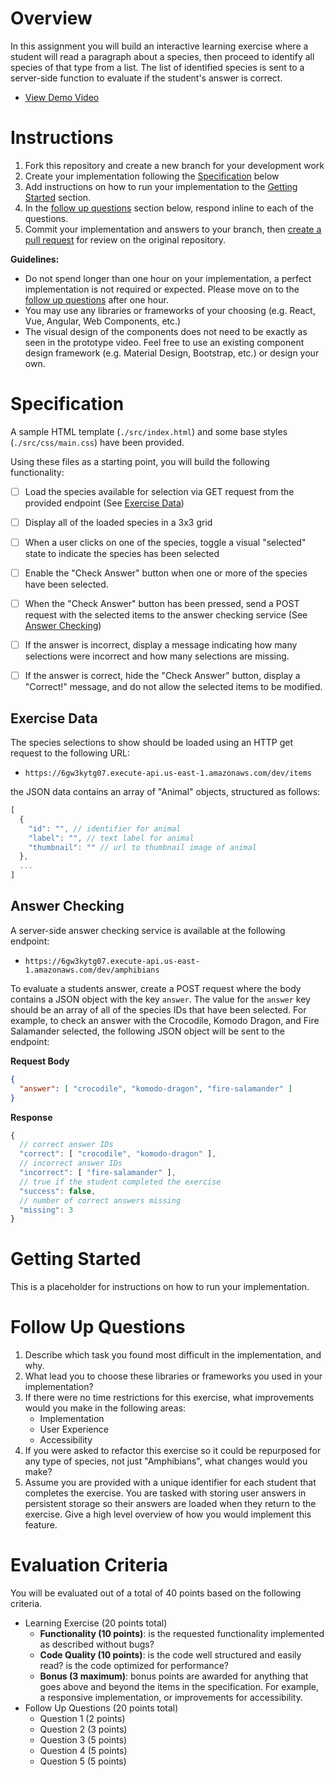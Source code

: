 # Overview

In this assignment you will build an interactive learning exercise where a student will read a paragraph about a species, then proceed to identify all species of that type from a list. The list of identified species is sent to a server-side function to evaluate if the student's answer is correct.
    
  - [View Demo Video](https://onlea-takehome.surge.sh/prototype.mp4)


# Instructions
1. Fork this repository and create a new branch for your development work
1. Create your implementation following the [Specification](#Specification) below
1. Add instructions on how to run your implementation to the [Getting Started](#Getting-Started) section.
1. In the [follow up questions](#Follow-Up-Questions) section below, respond inline to each of the questions.
1. Commit your implementation and answers to your branch, then [create a pull request](https://help.github.com/en/github/collaborating-with-issues-and-pull-requests/creating-a-pull-request-from-a-fork) for review on the original repository.

**Guidelines:**
- Do not spend longer than one hour on your implementation, a perfect implementation is not required or expected. Please move on to the [follow up questions](#Follow-Up-Questions) after one hour.
- You may use any libraries or frameworks of your choosing (e.g. React, Vue, Angular, Web Components, etc.)
- The visual design of the components does not need to be exactly as seen in the prototype video. Feel free to use an existing component design framework (e.g. Material Design, Bootstrap, etc.) or design your own.


# Specification

A sample HTML template (`./src/index.html`) and some base styles (`./src/css/main.css`) have been provided.

Using these files as a starting point, you will build the following functionality:
  - [ ] Load the species available for selection via GET request from the provided endpoint (See [Exercise Data](#Exercise-Data))
  - [ ] Display all of the loaded species in a 3x3 grid
  - [ ] When a user clicks on one of the species, toggle a visual "selected" state to indicate the species has been selected
  - [ ] Enable the "Check Answer" button when one or more of the species have been selected.
  - [ ] When the "Check Answer" button has been pressed, send a POST request with the selected items to the answer checking service (See [Answer Checking](#Answer-Checking))
  - [ ] If the answer is incorrect, display a message indicating how many selections were incorrect and how many selections are missing.
  - [ ] If the answer is correct, hide the "Check Answer" button, display a "Correct!" message, and do not allow the selected items to be modified.


## Exercise Data
The species selections to show should be loaded using an HTTP get request to the following URL: 

- `https://6gw3kytg07.execute-api.us-east-1.amazonaws.com/dev/items`

the JSON data contains an array of "Animal" objects, structured as follows:

```js
[
  {
    "id": "", // identifier for animal
    "label": "", // text label for animal
    "thumbnail": "" // url to thumbnail image of animal
  },
  ...
]
```

## Answer Checking
A server-side answer checking service is available at the following endpoint:
  - `https://6gw3kytg07.execute-api.us-east-1.amazonaws.com/dev/amphibians`

To evaluate a students answer, create a POST request where the body contains a JSON object with the key `answer`.  The value for the `answer` key should be an array of all of the species IDs that have been selected.  For example, to check an answer with the Crocodile, Komodo Dragon, and Fire Salamander selected, the following JSON object will be sent to the endpoint:

**Request Body**
```json
{
  "answer": [ "crocodile", "komodo-dragon", "fire-salamander" ]
}
```

**Response**
```js
{
  // correct answer IDs
  "correct": [ "crocodile", "komodo-dragon" ], 
  // incorrect answer IDs
  "incorrect": [ "fire-salamander" ], 
  // true if the student completed the exercise
  "success": false, 
  // number of correct answers missing
  "missing": 3 
}
```

# Getting Started

This is a placeholder for instructions on how to run your implementation.

# Follow Up Questions

  1. Describe which task you found most difficult in the implementation, and why.
  1. What lead you to choose these libraries or frameworks you used in your implementation?
  1. If there were no time restrictions for this exercise, what improvements would you make in the following areas:
      - Implementation
      - User Experience
      - Accessibility
  1. If you were asked to refactor this exercise so it could be repurposed for any type of species, not just "Amphibians", what changes would you make?
  1. Assume you are provided with a unique identifier for each student that completes the exercise.  You are tasked with storing user answers in persistent storage so their answers are loaded when they return to the exercise.  Give a high level overview of how you would implement this feature.

# Evaluation Criteria

You will be evaluated out of a total of 40 points based on the following criteria.

  - Learning Exercise (20 points total)
    - **Functionality (10 points)**: is the requested functionality implemented as described without bugs?
    - **Code Quality (10 points)**: is the code well structured and easily read? is the code optimized for performance?
    - **Bonus (3 maximum)**: bonus points are awarded for anything that goes above and beyond the items in the specification.  For example, a responsive implementation, or improvements for accessibility.
  - Follow Up Questions (20 points total)
    - Question 1 (2 points)
    - Question 2 (3 points)
    - Question 3 (5 points)
    - Question 4 (5 points)
    - Question 5 (5 points)